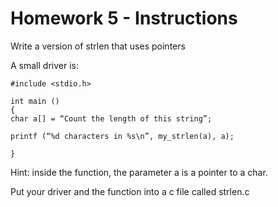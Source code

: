 # Homework 5 - Instructions

Write a version of strlen that uses pointers

A small driver is:
```
#include <stdio.h>

int main ()
{
char a[] = “Count the length of this string”;

printf (“%d characters in %s\n”, my_strlen(a), a);

}
```

Hint: inside the function, the parameter a is a pointer to a char.

Put your driver and the function into a c file called strlen.c 